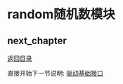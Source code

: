 # random随机数模块

## next_chapter

[返回目录](./SUMMARY.md)

直接开始下一节说明: [驱动基础接口](./ch03-x1.kernel_base_api.md)
